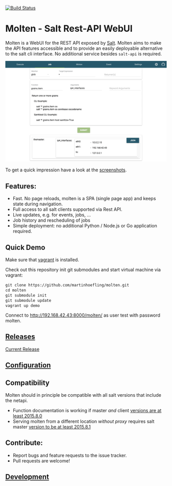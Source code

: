 [![Build Status](https://travis-ci.org/martinhoefling/molten.svg)](https://travis-ci.org/martinhoefling/molten)

# Molten - Salt Rest-API WebUI

Molten is a WebUI for the REST API exposed by [Salt](http://saltstack.com/).
Molten aims to make the API features accessible and to provide an easily deployable alternative to the salt cli interface.
No additional service besides `salt-api` is required.

<img src='/doc/screenshots/molten-exec-result.png' alt="Molten Execution View" width="720px">

To get a quick impression have a look at the [screenshots](/doc/Screenshots.md).

<!-- HEADEND -->

## Features:
* Fast. No page reloads, molten is a SPA (single page app) and keeps state during navigation.
* Full access to all salt clients supported via Rest API.
* Live updates, e.g. for events, jobs, ...
* Job history and rescheduling of jobs
* Simple deployment: no additional Python / Node.js or Go application required.

## Quick Demo

Make sure that [vagrant](https://www.vagrantup.com/) is installed.

Check out this repository init git submodules and start virtual machine via vagrant:

```
git clone https://github.com/martinhoefling/molten.git
cd molten
git submodule init
git submodule update
vagrant up demo
```

Connect to http://192.168.42.43:8000/molten/ as user test with password molten.

## [Releases](https://github.com/martinhoefling/molten/releases)

[Current Release](https://github.com/martinhoefling/molten/releases/latest)

## [Configuration](/doc/Setup.md)

## Compatibility

Molten should in principle be compatible with all salt versions that include the netapi.
- Function documentation is working if master *and* client [versions are at least 2015.8.0](https://github.com/saltstack/salt/pull/25020)
- Serving molten from a different location *without proxy* requires salt master [version to be at least 2015.8.1](https://github.com/saltstack/salt/pull/27826)

## Contribute:

- Report bugs and feature requests to the issue tracker.
- Pull requests are welcome!

## [Development](/doc/Development.md)
